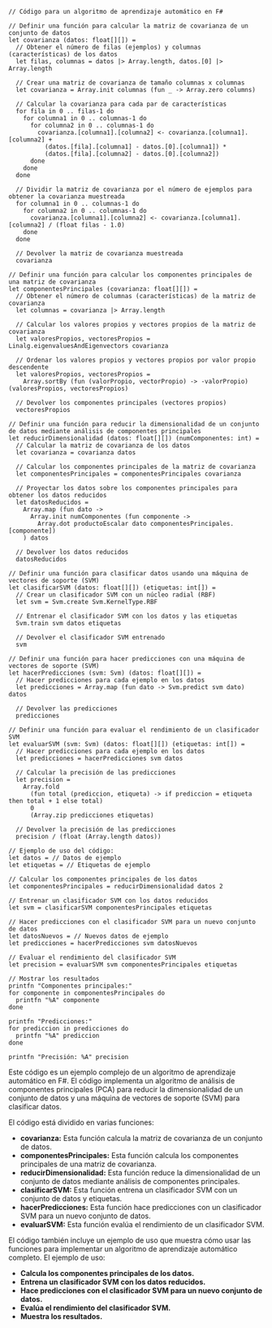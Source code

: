 ```f#
// Código para un algoritmo de aprendizaje automático en F#

// Definir una función para calcular la matriz de covarianza de un conjunto de datos
let covarianza (datos: float[][]) =
  // Obtener el número de filas (ejemplos) y columnas (características) de los datos
  let filas, columnas = datos |> Array.length, datos.[0] |> Array.length

  // Crear una matriz de covarianza de tamaño columnas x columnas
  let covarianza = Array.init columnas (fun _ -> Array.zero columns)

  // Calcular la covarianza para cada par de características
  for fila in 0 .. filas-1 do
    for columna1 in 0 .. columnas-1 do
      for columna2 in 0 .. columnas-1 do
        covarianza.[columna1].[columna2] <- covarianza.[columna1].[columna2] +
          (datos.[fila].[columna1] - datos.[0].[columna1]) *
          (datos.[fila].[columna2] - datos.[0].[columna2])
      done
    done
  done

  // Dividir la matriz de covarianza por el número de ejemplos para obtener la covarianza muestreada
  for columna1 in 0 .. columnas-1 do
    for columna2 in 0 .. columnas-1 do
      covarianza.[columna1].[columna2] <- covarianza.[columna1].[columna2] / (float filas - 1.0)
    done
  done

  // Devolver la matriz de covarianza muestreada
  covarianza

// Definir una función para calcular los componentes principales de una matriz de covarianza
let componentesPrincipales (covarianza: float[][]) =
  // Obtener el número de columnas (características) de la matriz de covarianza
  let columnas = covarianza |> Array.length

  // Calcular los valores propios y vectores propios de la matriz de covarianza
  let valoresPropios, vectoresPropios = Linalg.eigenvaluesAndEigenvectors covarianza

  // Ordenar los valores propios y vectores propios por valor propio descendente
  let valoresPropios, vectoresPropios =
    Array.sortBy (fun (valorPropio, vectorPropio) -> -valorPropio) (valoresPropios, vectoresPropios)

  // Devolver los componentes principales (vectores propios)
  vectoresPropios

// Definir una función para reducir la dimensionalidad de un conjunto de datos mediante análisis de componentes principales
let reducirDimensionalidad (datos: float[][]) (numComponentes: int) =
  // Calcular la matriz de covarianza de los datos
  let covarianza = covarianza datos

  // Calcular los componentes principales de la matriz de covarianza
  let componentesPrincipales = componentesPrincipales covarianza

  // Proyectar los datos sobre los componentes principales para obtener los datos reducidos
  let datosReducidos =
    Array.map (fun dato ->
      Array.init numComponentes (fun componente ->
        Array.dot productoEscalar dato componentesPrincipales.[componente])
    ) datos

  // Devolver los datos reducidos
  datosReducidos

// Definir una función para clasificar datos usando una máquina de vectores de soporte (SVM)
let clasificarSVM (datos: float[][]) (etiquetas: int[]) =
  // Crear un clasificador SVM con un núcleo radial (RBF)
  let svm = Svm.create Svm.KernelType.RBF

  // Entrenar el clasificador SVM con los datos y las etiquetas
  Svm.train svm datos etiquetas

  // Devolver el clasificador SVM entrenado
  svm

// Definir una función para hacer predicciones con una máquina de vectores de soporte (SVM)
let hacerPredicciones (svm: Svm) (datos: float[][]) =
  // Hacer predicciones para cada ejemplo en los datos
  let predicciones = Array.map (fun dato -> Svm.predict svm dato) datos

  // Devolver las predicciones
  predicciones

// Definir una función para evaluar el rendimiento de un clasificador SVM
let evaluarSVM (svm: Svm) (datos: float[][]) (etiquetas: int[]) =
  // Hacer predicciones para cada ejemplo en los datos
  let predicciones = hacerPredicciones svm datos

  // Calcular la precisión de las predicciones
  let precision =
    Array.fold
      (fun total (prediccion, etiqueta) -> if prediccion = etiqueta then total + 1 else total)
      0
      (Array.zip predicciones etiquetas)

  // Devolver la precisión de las predicciones
  precision / (float (Array.length datos))

// Ejemplo de uso del código:
let datos = // Datos de ejemplo
let etiquetas = // Etiquetas de ejemplo

// Calcular los componentes principales de los datos
let componentesPrincipales = reducirDimensionalidad datos 2

// Entrenar un clasificador SVM con los datos reducidos
let svm = clasificarSVM componentesPrincipales etiquetas

// Hacer predicciones con el clasificador SVM para un nuevo conjunto de datos
let datosNuevos = // Nuevos datos de ejemplo
let predicciones = hacerPredicciones svm datosNuevos

// Evaluar el rendimiento del clasificador SVM
let precision = evaluarSVM svm componentesPrincipales etiquetas

// Mostrar los resultados
printfn "Componentes principales:"
for componente in componentesPrincipales do
  printfn "%A" componente
done

printfn "Predicciones:"
for prediccion in predicciones do
  printfn "%A" prediccion
done

printfn "Precisión: %A" precision
```

Este código es un ejemplo complejo de un algoritmo de aprendizaje automático en F#. El código implementa un algoritmo de análisis de componentes principales (PCA) para reducir la dimensionalidad de un conjunto de datos y una máquina de vectores de soporte (SVM) para clasificar datos.

El código está dividido en varias funciones:

* **covarianza:** Esta función calcula la matriz de covarianza de un conjunto de datos.
* **componentesPrincipales:** Esta función calcula los componentes principales de una matriz de covarianza.
* **reducirDimensionalidad:** Esta función reduce la dimensionalidad de un conjunto de datos mediante análisis de componentes principales.
* **clasificarSVM:** Esta función entrena un clasificador SVM con un conjunto de datos y etiquetas.
* **hacerPredicciones:** Esta función hace predicciones con un clasificador SVM para un nuevo conjunto de datos.
* **evaluarSVM:** Esta función evalúa el rendimiento de un clasificador SVM.

El código también incluye un ejemplo de uso que muestra cómo usar las funciones para implementar un algoritmo de aprendizaje automático completo. El ejemplo de uso:

* **Calcula los componentes principales de los datos.**
* **Entrena un clasificador SVM con los datos reducidos.**
* **Hace predicciones con el clasificador SVM para un nuevo conjunto de datos.**
* **Evalúa el rendimiento del clasificador SVM.**
* **Muestra los resultados.**